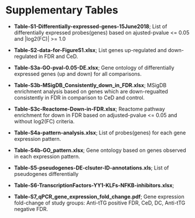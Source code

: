 # Supplementary Tables

- **Table-S1-Differentially-expressed-genes-15June2018**;
  List of differentially expressed probes(genes) based on ajusted-pvalue <= 0.05 and |log2(FC)| >= 1.0
  
  
- **Table-S2-data-for-FigureS1.xlsx**;
  List genes up-regulated and down-regulated in FDR and CeD.
  
  
- **Table-S3a-GO-pval-0.05-DE.xlsx**;
  Gene ontology of differentially expressed genes (up and down)  for all comparisons.


- **Table-S3b-MSigDB_Consistently_down_in_FDR.xlsx**;
  MSigDB enrichment analysis based on genes which are down-regualted consistently in FDR in comparison to CeD and control.
  
   
- **Table-S3c-Reactome-Down-in-FDR.xlsx**;
  Reactome pathway enrichment for down in FDR based on adjusted-pvalue <= 0.05 and without log2(FC) criteria.   


- **Table-S4a-pattern-analysis.xlsx**;
  List of probes(genes) for each gene expression pattern.


- **Table-S4b-GO_pattern.xlsx**;
  Gene ontology based on genes observed in each expression pattern. 


- **Table-S5-pseudogenes-DE-clsuter-ID-annotations.xls**;
  List of pseudogenes differentially


- **Table-S6-TranscriptionFactors-YY1-KLFs-NFKB-inhibitors.xlsx**;


- **Table-S7_qPCR_gene_expression_fold_change.pdf**;
Gene expression fold-change of study groups: Anti-tTG positive FDR, CeD, DC, Anti-tTG negative FDR.
